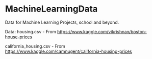 # MachineLearningData
Data for Machine Learning Projects, school and beyond.

Data:
housing.csv - From https://www.kaggle.com/vikrishnan/boston-house-prices

california_housing.csv - From https://www.kaggle.com/camnugent/california-housing-prices
